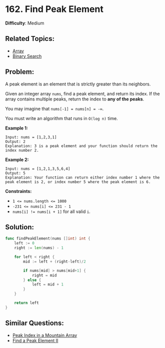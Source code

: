 # 162. Find Peak Element

**Difficulty**: Medium

## Related Topics:

- [Array](https://leetcode.com/tag/array/)
- [Binary Search](https://leetcode.com/tag/binary-search/)

## Problem:

A peak element is an element that is strictly greater than its neighbors.

Given an integer array `nums`, find a peak element, and return its index. If the array contains multiple peaks, return the index to **any of the peaks**.

You may imagine that `nums[-1] = nums[n] = -∞`.

You must write an algorithm that runs in `O(log n)` time.

**Example 1:**

```
Input: nums = [1,2,3,1]
Output: 2
Explanation: 3 is a peak element and your function should return the index number 2.
```

**Example 2:**

```
Input: nums = [1,2,1,3,5,6,4]
Output: 5
Explanation: Your function can return either index number 1 where the peak element is 2, or index number 5 where the peak element is 6.
```

**Constraints:**

- `1 <= nums.length <= 1000`
- `-231 <= nums[i] <= 231 - 1`
- `nums[i] != nums[i + 1]` for all valid `i`.

## Solution:

```go
func findPeakElement(nums []int) int {
	left := 0
	right := len(nums) - 1

	for left < right {
		mid := left + (right-left)/2

		if nums[mid] > nums[mid+1] {
			right = mid
		} else {
			left = mid + 1
		}
	}

	return left
}
```

## Similar Questions:

- [Peak Index in a Mountain Array](https://github.com/ju-popov/leetcode.com/tree/main/problems/peak-index-in-a-mountain-array/)
- [Find a Peak Element II](https://github.com/ju-popov/leetcode.com/tree/main/problems/find-a-peak-element-ii/)
